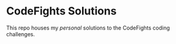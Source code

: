 # CodeFights Solutions

This repo houses my *personal* solutions to the CodeFights coding challenges.